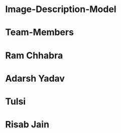 # Image-Description-Model

 # Team-Members

   # Ram Chhabra
   # Adarsh Yadav
   # Tulsi
   # Risab Jain




